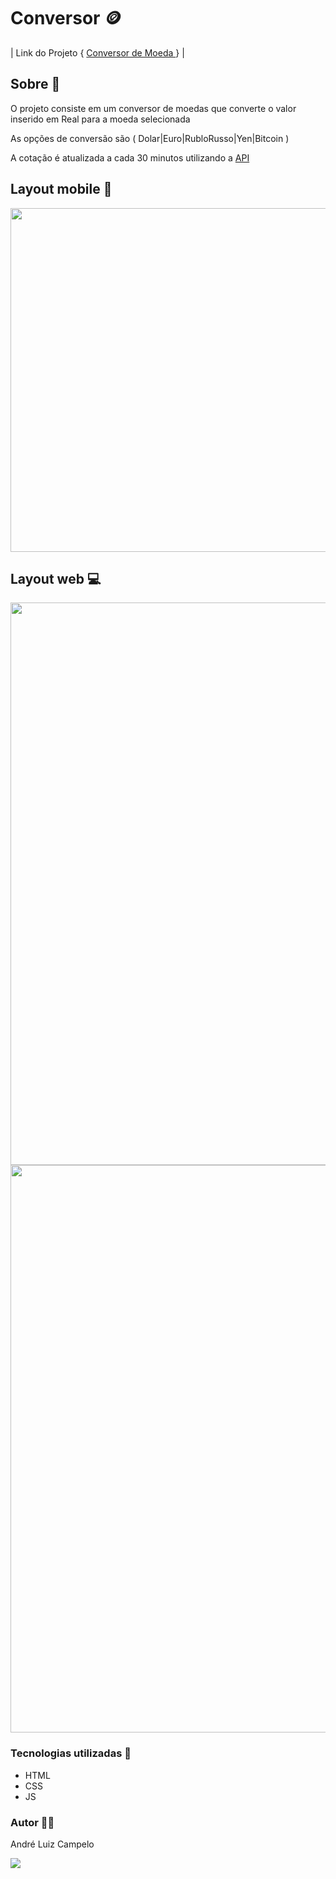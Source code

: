 # Conversor :coin:
| Link do Projeto { <a href= "https://andrecampelor.github.io/ProjetoGaleria/"> Conversor de Moeda </a>} |

## Sobre  :memo:
O projeto consiste em um conversor de moedas que converte o valor inserido em Real para a moeda selecionada

As opções de conversão são ( Dolar|Euro|RubloRusso|Yen|Bitcoin )

A cotação é atualizada a cada 30 minutos utilizando a <a href= "http://economia.awesomeapi.com.br"> API </a>

## Layout mobile :iphone:
<img height="550px" src="assets/galleriaRespo.png">

## Layout web :computer:
<img width="900px" src="assets/galleria.png">
<img width="908px" src="assets/galleria1.png">

### Tecnologias utilizadas :rocket:
- HTML
- CSS
- JS

### Autor  :man_technologist:

André Luiz Campelo

<a href="https://www.linkedin.com/in/andr%C3%A9-luiz-campelo-710701209/" target="_blank"><img src="https://img.shields.io/badge/-LinkedIn-%230077B5?style=for-the-badge&logo=linkedin&logoColor=white" target="_blank"></a> 

